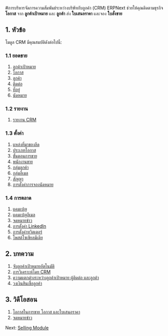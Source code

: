 <!-- add-breadcrumbs -->
<!-- title: CRM -->
#การ​บริหารจัดการความสัมพันธ์ระหว่างบริษัทกับลูกค้า (CRM)
ERPNext ช่วยให้คุณติดตามธุรกิจ **โอกาส** จาก **ลูกค้าเป้าหมาย** และ
**ลูกค้า** ส่ง **ใบเสนอราคา** และจอง **ใบสั่งขาย**

## 1. หัวข้อ
โมดูล CRM มีคุณสมบัติดังต่อไปนี้:

### 1.1 ยอดขาย
1. [ลูกค้าเป้าหมาย](/docs/user/manual/th/CRM/lead)
1. [โอกาส](/docs/user/manual/th/CRM/opportunity)
1. [ลูกค้า](/docs/user/manual/th/CRM/customer)
1. [ติดต่อ](/docs/user/manual/th/CRM/contact)
1. [ที่อยู่](/docs/user/manual/th/CRM/address)
1. [นัดหมาย](/docs/user/manual/th/CRM/appointment)

### 1.2 รายงาน
1. [รายงาน CRM](/docs/user/manual/th/CRM/crm_reports)

### 1.3 ตั้งค่า
1. [แหล่งที่มาของลีด](/docs/user/manual/th/CRM/lead_source)
1. [ประเภทโอกาส](/docs/user/manual/th/CRM/opportunity_type)
1. [ขั้นตอนการขาย](/docs/user/manual/th/CRM/sales_stage)
1. [พนักงานขาย](/docs/user/manual/th/CRM/sales-person)
1. [กลุ่มลูกค้า](/docs/user/manual/th/CRM/customer-group)
1. [กลุ่มอีเมล](/docs/user/manual/th/CRM/email_group)
1. [สัญญา](/docs/user/manual/th/CRM/contract)
1. [การตั้งค่าการจองนัดหมาย](/docs/user/manual/th/CRM/appointment-booking-settings)

### 1.4 การตลาด

1. [แคมเปญ](/docs/user/manual/th/CRM/campaign)
1. [แคมเปญอีเมล](/docs/user/manual/th/CRM/email-campaign)
1. [จดหมายข่าว](/docs/user/manual/th/CRM/newsletter)
1. [การตั้งค่า LinkedIn](/docs/user/manual/th/CRM/linkedin-settings)
1. [การตั้งค่าทวิตเตอร์](/docs/user/manual/th/CRM/twitter-settings)
1. [โพสต์โซเชียลมีเดีย](/docs/user/manual/th/CRM/social-media-post)

## 2. บทความ
1. [จับลูกค้าเป้าหมายอัตโนมัติ](/docs/user/manual/th/CRM/articles/automate_lead_capturing)
1. [การวิเคราะห์โดย CRM](/docs/user/manual/th/CRM/articles/sales_funnel)
1. [ความแตกต่างระหว่างลูกค้าเป้าหมาย ผู้ติดต่อ และลูกค้า](/docs/user/manual/th/CRM/articles/difference_between_lead_contact_and_customer)
1. [วงเงินสินเชื่อลูกค้า](/docs/user/manual/th/accounts/credit-limit)

## 3. วิดีโอสอน
1. [โอกาสในการขาย โอกาส และใบเสนอราคา](/docs/user/videos/learn/lead-to-quotation)
1. [จดหมายข่าว](/docs/user/videos/learn/newsletter)

Next: [Selling Module](/docs/user/manual/th/selling)
